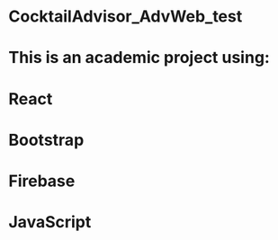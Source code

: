 # CocktailAdvisor_AdvWeb_test
# This is an academic project using:
# React
# Bootstrap
# Firebase
# JavaScript 
